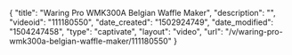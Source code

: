 {
    "title": "Waring Pro WMK300A Belgian Waffle Maker",
    "description": "",
    "videoid": "111180550",
    "date_created": "1502924749",
    "date_modified": "1504247458",
    "type": "captivate",
    "layout": "video",
    "url": "\/v\/waring-pro-wmk300a-belgian-waffle-maker\/111180550"
}